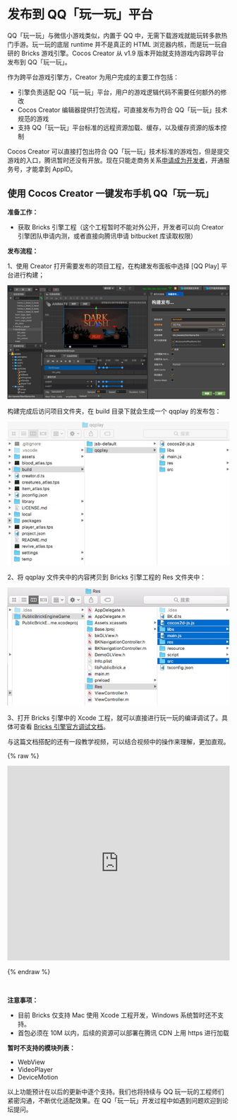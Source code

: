 # 发布到 QQ「玩一玩」平台

QQ「玩一玩」与微信小游戏类似，内置于 QQ 中，无需下载游戏就能玩转多款热门手游。玩一玩的底层 runtime 并不是真正的 HTML 浏览器内核，而是玩一玩自研的 Bricks 游戏引擎。Cocos Creator 从 v1.9 版本开始就支持游戏内容跨平台发布到 QQ「玩一玩」。
 
 作为跨平台游戏引擎方，Creator 为用户完成的主要工作包括：

- 引擎负责适配 QQ「玩一玩」平台，用户的游戏逻辑代码不需要任何额外的修改
- Cocos Creator 编辑器提供打包流程，可直接发布为符合 QQ「玩一玩」技术规范的游戏
- 支持 QQ「玩一玩」平台标准的远程资源加载、缓存，以及缓存资源的版本控制

Cocos Creator 可以直接打包出符合 QQ「玩一玩」技术标准的游戏包，但是提交游戏的入口，腾讯暂时还没有开放。现在只能走商务关系[申请成为开发者](http://hudong.qq.com/)，开通服务号，才能拿到 AppID。

## 使用 Cocos Creator 一键发布手机 QQ「玩一玩」

**准备工作：**

- 获取 Bricks 引擎工程（这个工程暂时不能对外公开，开发者可以向 Creator 引擎团队申请内测，或者直接向腾讯申请 bitbucket 库读取权限）

**发布流程：**

1、使用 Creator 打开需要发布的项目工程，在构建发布面板中选择 [QQ Play] 平台进行构建；

![](./publish-qqplay/build.jpeg)

构建完成后访问项目文件夹，在 build 目录下就会生成一个 qqplay 的发布包：

![](./publish-qqplay/package.jpeg)

2、将 qqplay 文件夹中的内容拷贝到 Bricks 引擎工程的 Res 文件夹中：

![](./publish-qqplay/paste.jpeg)

3、打开 Bricks 引擎中的 Xcode 工程，就可以直接进行玩一玩的编译调试了。具体可查看 [Bricks 引擎官方调试文档](http://hudong.qq.com/docs/engine/introduce/safari_debug.html)。

与这篇文档搭配的还有一段教学视频，可以结合视频中的操作来理解，更加直观。

{% raw %}

<iframe frameborder="0" width="100%" height="440" src="https://v.qq.com/iframe/player.html?vid=m055288q7cl&tiny=0&auto=0" allowfullscreen></iframe>

{% endraw %}

<br>

**注意事项：**

- 目前 Bricks 仅支持 Mac 使用 Xcode 工程开发，Windows 系统暂时还不支持。
- 首包必须在 10M 以内，后续的资源可以部署在腾讯 CDN 上用 https 进行加载

**暂时不支持的模块列表：**

- WebView
- VideoPlayer
- DeviceMotion

以上功能预计在以后的更新中逐个支持。我们也将持续与 QQ 玩一玩的工程师们紧密沟通，不断优化适配效果。在 QQ「玩一玩」开发过程中如遇到问题欢迎到论坛提问。
